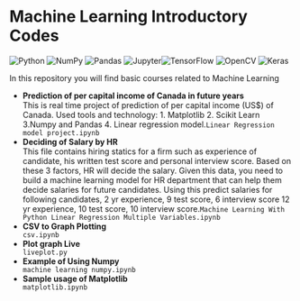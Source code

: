 # Machine Learning Introductory Codes

<img alt="Python" src="https://img.shields.io/badge/python-%2314354C.svg?style=for-the-badge&logo=python&logoColor=white"/> <img alt="NumPy" src="https://img.shields.io/badge/numpy-%23013243.svg?style=for-the-badge&logo=numpy&logoColor=white" /> <img alt="Pandas" src="https://img.shields.io/badge/pandas-%23150458.svg?style=for-the-badge&logo=pandas&logoColor=white" /> <img alt="Jupyter" src="https://img.shields.io/badge/Jupyter-%23F37626.svg?style=for-the-badge&logo=Jupyter&logoColor=white" /><img alt="TensorFlow" src="https://img.shields.io/badge/TensorFlow-%23FF6F00.svg?style=for-the-badge&logo=TensorFlow&logoColor=white" /> <img alt="OpenCV" src="https://img.shields.io/badge/opencv-%23white.svg?style=for-the-badge&logo=opencv&logoColor=white"/> <img alt="Keras" src="https://img.shields.io/badge/Keras-%23D00000.svg?style=for-the-badge&logo=Keras&logoColor=white"/>

In this repository you will find basic courses related to Machine Learning

<ul>
  <li><strong>Prediction of per capital income of Canada in future years</strong></li>
This is real time project of prediction of per capital income (US$) of Canada. Used tools and technology: 1. Matplotlib 2. Scikit Learn 3.Numpy and Pandas 4. Linear regression model.<code>Linear Regression model project.ipynb</code>
  <li><strong>Deciding of Salary by HR</strong></li>
This file contains hiring statics for a firm such as experience of candidate, his written test score and personal interview score. Based on these 3 factors, HR will decide the salary. Given this data, you need to build a machine learning model for HR department that can help them decide salaries for future candidates. Using this predict salaries for following candidates, 2 yr experience, 9 test score, 6 interview score 12 yr experience, 10 test score, 10 interview score.<code>Machine Learning With Python Linear Regression Multiple Variables.ipynb</code>
  <li><strong>CSV to Graph Plotting</strong></li><code>csv.ipynb</code>
  <li><strong>Plot graph Live</strong></li><code>liveplot.py</code>
  <li><strong>Example of Using Numpy</strong></li><code>machine learning numpy.ipynb</code>
  <li><strong>Sample usage of Matplotlib</strong></li><code>matplotlib.ipynb</code>
 </ul>

